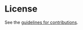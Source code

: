 # License

See the
[guidelines for contributions](https://github.com/intarchboard/draft-protocol-greasing/blob/main/CONTRIBUTING.md).
